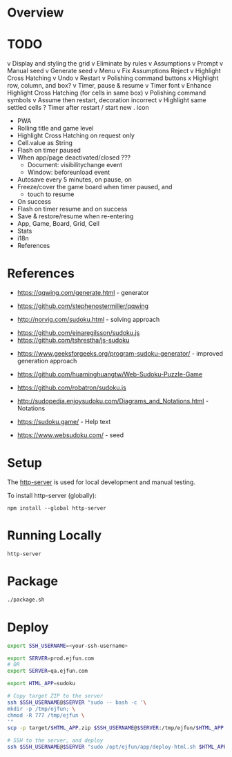 # Overview

# TODO
v Display and styling the grid
v Eliminate by rules
v Assumptions
v Prompt
v Manual seed
v Generate seed
v Menu
v Fix Assumptions Reject
v Highlight Cross Hatching
v Undo
v Restart
v Polishing command buttons
x Highlight row, column, and box?
v Timer, pause & resume
v Timer font
v Enhance Highlight Cross Hatching (for cells in same box)
v Polishing command symbols
v Assume then restart, decoration incorrect
v Highlight same settled cells
? Timer after restart / start new
. icon
+ PWA
+ Rolling title and game level
+ Highlight Cross Hatching on request only
+ Cell.value as String
+ Flash on timer paused
+ When app/page deactivated/closed ???
  + Document: visibilitychange event
  + Window: beforeunload event
+ Autosave every 5 minutes, on pause, on
+ Freeze/cover the game board when timer paused, and
  + touch to resume
+ On success
+ Flash on timer resume and on success
+ Save & restore/resume when re-entering
+ App, Game, Board, Grid, Cell
+ Stats
+ i18n
+ References

# References
+ https://qqwing.com/generate.html - generator
+ https://github.com/stephenostermiller/qqwing

+ http://norvig.com/sudoku.html - solving approach
- https://github.com/einaregilsson/sudoku.js
- https://github.com/tshrestha/js-sudoku

+ https://www.geeksforgeeks.org/program-sudoku-generator/ - improved generation approach

+ https://github.com/huaminghuangtw/Web-Sudoku-Puzzle-Game
+ https://github.com/robatron/sudoku.js

+ http://sudopedia.enjoysudoku.com/Diagrams_and_Notations.html - Notations
+ https://sudoku.game/ - Help text
+ https://www.websudoku.com/ - seed

# Setup
The [http-server](https://github.com/http-party/http-server) is used for local development and manual testing.

To install http-server (globally):
```
npm install --global http-server
```

# Running Locally
```
http-server
```

# Package
```bash
./package.sh
```

# Deploy
```bash
export SSH_USERNAME=<your-ssh-username>

export SERVER=prod.ejfun.com
# OR
export SERVER=qa.ejfun.com

export HTML_APP=sudoku

# Copy target ZIP to the server
ssh $SSH_USERNAME@$SERVER "sudo -- bash -c '\
mkdir -p /tmp/ejfun; \
chmod -R 777 /tmp/ejfun \
'"
scp -p target/$HTML_APP.zip $SSH_USERNAME@$SERVER:/tmp/ejfun/$HTML_APP.TBD.zip

# SSH to the server, and deploy
ssh $SSH_USERNAME@$SERVER "sudo /opt/ejfun/app/deploy-html.sh $HTML_APP"
```
